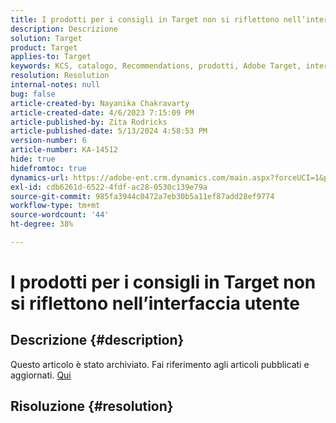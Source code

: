 ```yaml
---
title: I prodotti per i consigli in Target non si riflettono nell’interfaccia utente
description: Descrizione
solution: Target
product: Target
applies-to: Target
keywords: KCS, catalogo, Recommendations, prodotti, Adobe Target, interfaccia utente, informazioni, ricerca
resolution: Resolution
internal-notes: null
bug: false
article-created-by: Nayanika Chakravarty
article-created-date: 4/6/2023 7:15:09 PM
article-published-by: Zita Rodricks
article-published-date: 5/13/2024 4:58:53 PM
version-number: 6
article-number: KA-14512
hide: true
hidefromtoc: true
dynamics-url: https://adobe-ent.crm.dynamics.com/main.aspx?forceUCI=1&pagetype=entityrecord&etn=knowledgearticle&id=0c40ca52-afd4-ed11-a7c7-6045bd006b3d
exl-id: cdb6261d-6522-4fdf-ac28-0530c139e79a
source-git-commit: 985fa3944c0472a7eb30b5a11ef87add28ef9774
workflow-type: tm+mt
source-wordcount: '44'
ht-degree: 38%

---
```


# I prodotti per i consigli in Target non si riflettono nell’interfaccia utente

## Descrizione {#description}

Questo articolo è stato archiviato. Fai riferimento agli articoli pubblicati e aggiornati. [Qui](https://experienceleague.adobe.com/search.html?lang=it#sort=relevancy)

## Risoluzione {#resolution}
